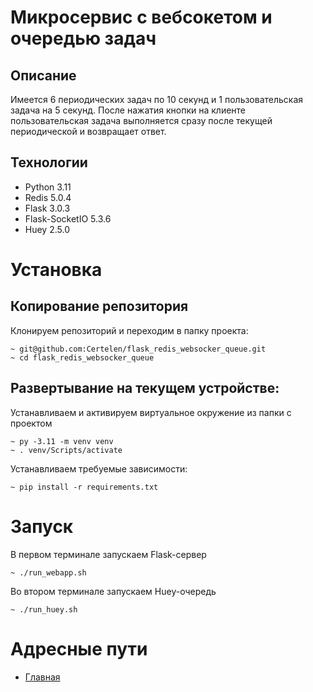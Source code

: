 # Микросервис с вебсокетом и очередью задач
## Описание
Имеется 6 периодических задач по 10 секунд и 1 пользовательская задача на 5 секунд. После нажатия кнопки на клиенте пользовательская задача выполняется сразу после текущей периодической и возвращает ответ.
## Технологии
- Python 3.11
- Redis 5.0.4
- Flask 3.0.3
- Flask-SocketIO 5.3.6
- Huey 2.5.0

# Установка
## Копирование репозитория
Клонируем репозиторий и переходим в папку проекта:
```
~ git@github.com:Certelen/flask_redis_websocker_queue.git
~ cd flask_redis_websocker_queue
```

## Развертывание на текущем устройстве:
Устанавливаем и активируем виртуальное окружение из папки с проектом
```
~ py -3.11 -m venv venv
~ . venv/Scripts/activate
```
Устанавливаем требуемые зависимости:
```
~ pip install -r requirements.txt
```
# Запуск
В первом терминале запускаем Flask-сервер
```
~ ./run_webapp.sh
```
Во втором терминале запускаем Huey-очередь
```
~ ./run_huey.sh
```
# Адресные пути
- [Главная](http://127.0.0.1:5000/)